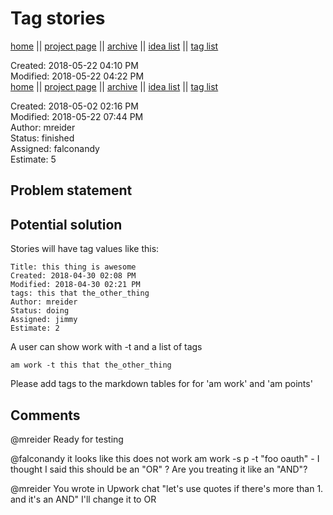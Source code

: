 # Tag stories

[home](../index.md) || [project page](../agilemarkdown-project.md) || [archive](archive.md) || [idea list](../ideas.md) || [tag list](../tags.md)

Created: 2018-05-22 04:10 PM  
Modified: 2018-05-22 04:22 PM  
[home](../index.md) || [project page](../agilemarkdown-project.md) || [archive](archive.md) || [idea list](../ideas.md) || [tag list](../tags.md)

Created: 2018-05-02 02:16 PM  
Modified: 2018-05-22 07:44 PM  
Author: mreider  
Status: finished  
Assigned: falconandy  
Estimate: 5  

## Problem statement

## Potential solution

Stories will have tag values like this:
```
Title: this thing is awesome
Created: 2018-04-30 02:08 PM
Modified: 2018-04-30 02:21 PM
tags: this that the_other_thing
Author: mreider
Status: doing
Assigned: jimmy
Estimate: 2
```

A user can show work with -t and a list of tags

```
am work -t this that the_other_thing
```

Please add tags to the markdown tables for for 'am work' and 'am points'

## Comments

 @mreider Ready for testing

 @falconandy it looks like this does not work am work -s p -t "foo oauth" - I thought I said this should be an "OR" ? Are you treating it like an "AND"?

 @mreider You wrote in Upwork chat "let's use quotes if there's more than 1. and it's an AND"
I'll change it to OR
